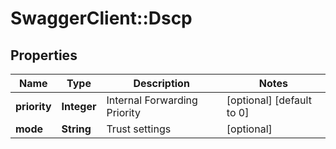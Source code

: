 # SwaggerClient::Dscp

## Properties
Name | Type | Description | Notes
------------ | ------------- | ------------- | -------------
**priority** | **Integer** | Internal Forwarding Priority | [optional] [default to 0]
**mode** | **String** | Trust settings | [optional] 


